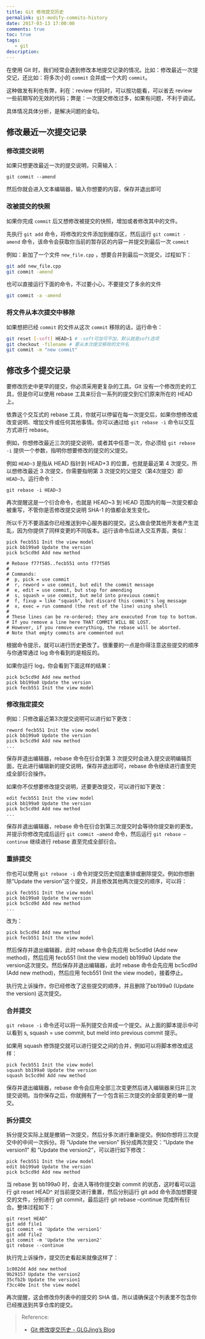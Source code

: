 ```yaml
---
title: Git 修改提交历史
permalink: git-modify-commits-history
date: 2017-03-13 17:00:00
comments: true
toc: true
tags:
   - git
description:
---
```

在使用 Git 时，我们经常会遇到修改本地提交记录的情况。比如：修改最近一次提交记，还比如：将多次小的 `commit` 合并成一个大的 `commit`。

这种做发有利也有弊，利在：review 代码时，可以按功能看，可以省去 review 一些前期写的无效的代码；弊是：一次提交修改过多，如果有问题，不利于调试。

具体情况具体分析，是解决问题的金句。

## 修改最近一次提交记录
### 修改提交说明
如果只想更改最近一次的提交说明，只需输入：
```
git commit --amend
```
然后你就会进入文本编辑器，输入你想要的内容，保存并退出即可

### 改被提交的快照
如果你完成 `commit` 后又想修改被提交的快照，增加或者修改其中的文件。

先执行 `git add` 命令，将修改的文件添加到缓存区，然后运行 `git commit -amend` 命令，该命令会获取你当前的暂存区的内容一并提交到最后一次 `commit`

例如：新加了一个文件 `new_file.cpp` ，想要合并到最后一次提交，过程如下：
``` bash
git add new_file.cpp
git commit -amend
```
也可以直接运行下面的命令，不过要小心，不要提交了多余的文件
``` bash
git commit -a -amend
```
### 将文件从本次提交中移除
如果想把已经 `commit` 的文件从这次 `commit` 移除的话，运行命令：
``` bash
git reset [-soft] HEAD~1 # -soft可加可不加，默认就是soft选项
git checkout -filename # 要从本次提交移除的文件名
git commit -m "new commit"
```

<!-- more -->

## 修改多个提交记录
要修改历史中更早的提交，你必须采用更复杂的工具。Git 没有一个修改历史的工具，但是你可以使用 rebase 工具来衍合一系列的提交到它们原来所在的 HEAD 上。

依靠这个交互式的 rebase 工具，你就可以停留在每一次提交后，如果你想修改或改变说明、增加文件或任何其他事情。你可以通过给 `git rebase -i` 命令以交互方式进行 rebase。

例如，你想修改最近三次的提交说明，或者其中任意一次，你必须给 `git rebase -i` 提供一个参数，指明你想要修改的提交的父提交。

例如 `HEAD~3` 是指从 HEAD 指针到 HEAD+3 的位置，也就是最近第 4 次提交。所以想修改最近 3 次提交，你需要指明第 3 次提交的父提交（第4次提交）即 `HEAD~3`。运行命令：
```
git rebase -i HEAD~3
```
再次提醒这是一个衍合命令，也就是 HEAD~3 到 HEAD 范围内的每一次提交都会被重写，不管你是否修改提交说明 SHA-1 的值都会发生变化。

所以千万不要涵盖你已经推送到中心服务器的提交。这么做会使其他开发者产生混乱，因为你提供了同样变更的不同版本。运行该命令后进入交互界面，类似：
```
pick fecb551 Init the view model
pick bb199a0 Update the version
pick bc5cd9d Add new method

# Rebase f77f585..fecb551 onto f77f585
#
# Commands:
#  p, pick = use commit
#  r, reword = use commit, but edit the commit message
#  e, edit = use commit, but stop for amending
#  s, squash = use commit, but meld into previous commit
#  f, fixup = like "squash", but discard this commit's log message
#  x, exec = run command (the rest of the line) using shell
#
# These lines can be re-ordered; they are executed from top to bottom.
# If you remove a line here THAT COMMIT WILL BE LOST.
# However, if you remove everything, the rebase will be aborted.
# Note that empty commits are commented out
```
根据命令提示，就可以进行历史更改了。很重要的一点是你得注意这些提交的顺序与你通常通过 log 命令看到的是相反的。

如果你运行 log，你会看到下面这样的结果：
```
pick bc5cd9d Add new method
pick bb199a0 Update the version
pick fecb551 Init the view model
```

### 修改指定提交
例如：只修改最近第3次提交说明可以进行如下更改：
```
reword fecb551 Init the view model
pick bb199a0 Update the version
pick bc5cd9d Add new method
...
```
保存并退出编辑器，rebase 命令在衍合到第 3 次提交时会进入提交说明编辑页面，在此进行编辑新的提交说明，保存并退出即可，rebase 命令继续进行直至完成全部衍合操作。

如果你不仅想要修改提交说明，还要更改提交，可以进行如下更改：
```
edit fecb551 Init the view model
pick bb199a0 Update the version
pick bc5cd9d Add new method
...
```
保存并退出编辑器，rebase 命令在衍合到第三次提交时会等待你提交新的更改，并提示你修改完成后运行 `git commit –amend` 命令，然后运行 `git rebase –continue` 继续进行 rebase 直至完成全部衍合。

### 重排提交
你也可以使用 `git rebase -i` 命令对提交历史彻底重排或删除提交。例如你想删除”Update the version”这个提交，并且修改其他两次提交的顺序，可以将：
```
pick fecb551 Init the view model
pick bb199a0 Update the version
pick bc5cd9d Add new method
...
```
改为：
```
pick bc5cd9d Add new method
pick fecb551 Init the view model
```
然后保存并退出编辑器，此时 rebase 命令会先应用 bc5cd9d (Add new method)，然后应用 fecb551 (Init the view model) bb199a0 Update the version这次提交。然后保存并退出编辑器，此时 rebase 命令会先应用 bc5cd9d (Add new method)，然后应用 fecb551 (Init the view model)，接着停止。

执行完上诉操作，你已经修改了这些提交的顺序，并且删除了bb199a0 (Update the version) 这次提交。

### 合并提交
`git rebase -i` 命令还可以将一系列提交合并成一个提交。从上面的脚本提示中可以看到 s, squash = use commit, but meld into previous commit 提示。

如果用 squash 修饰提交就可以进行提交之间的合并，例如可以将脚本修改成这样：
```
pick fecb551 Init the view model
squash bb199a0 Update the version
squash bc5cd9d Add new method
```
保存并退出编辑器，rebase 命令会应用全部三次变更然后进入编辑器来归并三次提交说明。当你保存之后，你就拥有了一个包含前三次提交的全部变更的单一提交。

### 拆分提交
拆分提交实际上就是撤销一次提交，然后分多次进行重新提交。例如你想将三次提交中的中间一次拆分。将 ”Update the version” 拆分成两次提交：”Update the version1” 和 ”Update the version2”，可以进行如下修改：
```
pick fecb551 Init the view model
edit bb199a0 Update the version
pick bc5cd9d Add new method
```
当 rebase 到 bb199a0 时，会进入等待你提交新 commit 的状态，这时看可以运行 git reset HEAD^ 对当前提交进行重置，然后分别运行 git add 命令添加想要提交的文件，分别进行 git commit，最后运行 git rebase –continue 完成所有衍合。整体过程如下：
```
git reset HEAD^
git add file1
git commit -m 'Update the version1'
git add file2
git commit -m 'Update the version2'
git rebase --continue
```
执行完上诉操作，提交历史看起来就像这样了：
```
1c002dd Add new method
9b29157 Update the version2
35cfb2b Update the version1
f3cc40e Init the view model
```
再次提醒，这会修改你列表中的提交的 SHA 值，所以请确保这个列表里不包含你已经推送到共享仓库的提交。

> Reference:
> - [Git 修改提交历史 - GLGJing&#8217;s Blog](http://glgjing.github.io/blog/2015/01/06/git-xiu-gai-ti-jiao-li-shi/)
